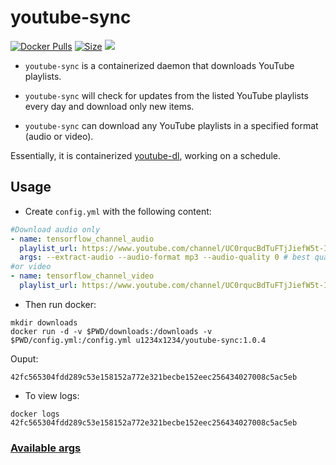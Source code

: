 # youtube-sync

[![Docker Pulls](https://img.shields.io/docker/cloud/build/u1234x1234/youtube-sync.svg?style=flat-square)](https://hub.docker.com/r/u1234x1234/youtube-sync/)
[![Size](https://images.microbadger.com/badges/image/u1234x1234/youtube-sync.svg)](https://hub.docker.com/r/u1234x1234/youtube-sync/)
[![](https://images.microbadger.com/badges/version/u1234x1234/youtube-sync.svg)](https://microbadger.com/images/u1234x1234/youtube-sync "Get your own version badge on microbadger.com")

* `youtube-sync` is a containerized daemon that downloads YouTube playlists.

* `youtube-sync` will check for updates from the listed YouTube playlists every day and download only new items.

* `youtube-sync` can download any YouTube playlists in a specified format (audio or video).


Essentially, it is containerized [youtube-dl](https://github.com/rg3/youtube-dl/), working on a schedule.

## Usage

* Create `config.yml` with the following content:
```yaml
#Download audio only
- name: tensorflow_channel_audio
  playlist_url: https://www.youtube.com/channel/UC0rqucBdTuFTjJiefW5t-IQ/videos
  args: --extract-audio --audio-format mp3 --audio-quality 0 # best quality
#or video
- name: tensorflow_channel_video
  playlist_url: https://www.youtube.com/channel/UC0rqucBdTuFTjJiefW5t-IQ/videos
```

* Then run docker:
```
mkdir downloads
docker run -d -v $PWD/downloads:/downloads -v $PWD/config.yml:/config.yml u1234x1234/youtube-sync:1.0.4
```

Ouput:
```
42fc565304fdd289c53e158152a772e321becbe152eec256434027008c5ac5eb
```

* To view logs:
```
docker logs 42fc565304fdd289c53e158152a772e321becbe152eec256434027008c5ac5eb
```


### [Available args](https://github.com/rg3/youtube-dl/blob/master/README.md#post-processing-options)
